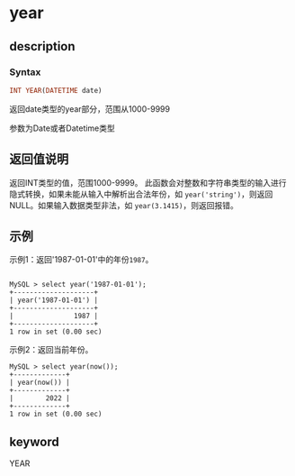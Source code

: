 # year

## description

### Syntax

```Haskell
INT YEAR(DATETIME date)
```

返回date类型的year部分，范围从1000-9999

参数为Date或者Datetime类型

## 返回值说明

返回INT类型的值，范围1000-9999。
此函数会对整数和字符串类型的输入进行隐式转换，如果未能从输入中解析出合法年份，如 `year('string')`，则返回NULL。如果输入数据类型非法，如 `year(3.1415)`，则返回报错。

## 示例

示例1：返回'1987-01-01'中的年份`1987`。

```Plain Text

MySQL > select year('1987-01-01');
+--------------------+
| year('1987-01-01') |
+--------------------+
|               1987 |
+--------------------+
1 row in set (0.00 sec)
```

示例2：返回当前年份。

```Plain Text
MySQL > select year(now());
+-------------+
| year(now()) |
+-------------+
|        2022 |
+-------------+
1 row in set (0.00 sec)
```

## keyword

YEAR
